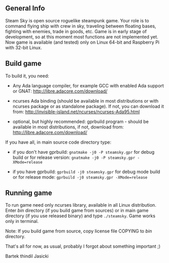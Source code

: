## General Info

Steam Sky is open source roguelike steampunk game. Your role is to command flying 
ship with crew in sky, traveling between floating bases, fighting with enemies, trade in 
goods, etc. Game is in early stage of development, so at this moment most functions 
are not implemented yet. Now game is available (and tested) only on Linux 64-bit and 
Raspberry Pi with 32-bit Linux.

## Build game

To build it, you need:

* Any Ada language compiler, for example GCC with enabled Ada support or GNAT: 
  http://libre.adacore.com/download/

* ncurses Ada binding (should be available in most distributions or with ncurses 
  package or as standalone package). If not, you can download it from:
  http://invisible-island.net/ncurses/ncurses-Ada95.html

* optional, but highly recommended:  gprbuild program - should be available in most 
  distributions, if not, download from: http://libre.adacore.com/download/


If you have all, in main source code directory type: 

* if you don't have gprbuild: `gnatmake -j0 -P steamsky.gpr` for debug build or for
  release version: `gnatmake -j0 -P steamsky.gpr -XMode=release`

* if you have gprbuild: `gprbuild -j0 steamsky.gpr` for debug mode build 
or for release mode: `gprbuild -j0 steamsky.gpr -XMode=release`


## Running game
To run game need only ncurses library, available in all Linux distribution.
Enter *bin* directory (if you build game from sources) or in main game 
directory (if you use released binary) and type `./steamsky`. Game works 
only in terminal.

Note: If you build game from source, copy license file COPYING to *bin*
directory.



That's all for now, as usual, probably I forgot about something important ;)

Bartek thindil Jasicki
